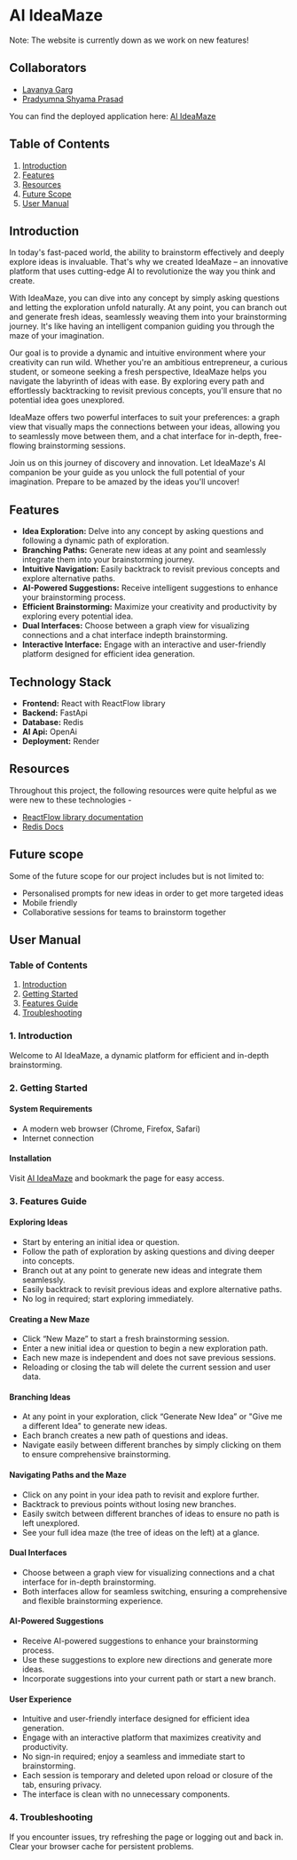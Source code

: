 
# AI IdeaMaze

Note: The website is currently down as we work on new features!

## Collaborators
- [Lavanya Garg](https://github.com/lavanyagarg112)
- [Pradyumna Shyama Prasad](https://github.com/pradyuprasad)

You can find the deployed application here: [AI IdeaMaze](https://ai-ideamaze-k2h1.onrender.com/)

## Table of Contents
1. [Introduction](#introduction)
2. [Features](#features)
3. [Resources](#resources)
4. [Future Scope](#future-scope)
5. [User Manual](#user-manual)

## Introduction

In today's fast-paced world, the ability to brainstorm effectively and deeply explore ideas is invaluable. That's why we created IdeaMaze – an innovative platform that uses cutting-edge AI to revolutionize the way you think and create.

With IdeaMaze, you can dive into any concept by simply asking questions and letting the exploration unfold naturally. At any point, you can branch out and generate fresh ideas, seamlessly weaving them into your brainstorming journey. It's like having an intelligent companion guiding you through the maze of your imagination.

Our goal is to provide a dynamic and intuitive environment where your creativity can run wild. Whether you're an ambitious entrepreneur, a curious student, or someone seeking a fresh perspective, IdeaMaze helps you navigate the labyrinth of ideas with ease. By exploring every path and effortlessly backtracking to revisit previous concepts, you'll ensure that no potential idea goes unexplored.

IdeaMaze offers two powerful interfaces to suit your preferences: a graph view that visually maps the connections between your ideas, allowing you to seamlessly move between them, and a chat interface for in-depth, free-flowing brainstorming sessions.

Join us on this journey of discovery and innovation. Let IdeaMaze's AI companion be your guide as you unlock the full potential of your imagination. Prepare to be amazed by the ideas you'll uncover!

## Features

- **Idea Exploration:** Delve into any concept by asking questions and following a dynamic path of exploration.
- **Branching Paths:** Generate new ideas at any point and seamlessly integrate them into your brainstorming journey.
- **Intuitive Navigation:** Easily backtrack to revisit previous concepts and explore alternative paths.
- **AI-Powered Suggestions:** Receive intelligent suggestions to enhance your brainstorming process.
- **Efficient Brainstorming:** Maximize your creativity and productivity by exploring every potential idea.
- **Dual Interfaces:** Choose between a graph view for visualizing connections and a chat interface indepth brainstorming.
- **Interactive Interface:** Engage with an interactive and user-friendly platform designed for efficient idea generation.

## Technology Stack

- **Frontend:** React with ReactFlow library
- **Backend:** FastApi
- **Database:** Redis
- **AI Api:** OpenAi
- **Deployment:** Render

## Resources

Throughout this project, the following resources were quite helpful as we were new to these technologies -

- [ReactFlow library documentation](https://reactflow.dev/)
- [Redis Docs](https://redis.io/docs/latest/)

## Future scope

Some of the future scope for our project includes but is not limited to:
- Personalised prompts for new ideas in order to get more targeted ideas
- Mobile friendly
- Collaborative sessions for teams to brainstorm together

## User Manual

### Table of Contents

1. [Introduction](#1-introduction)
2. [Getting Started](#2-getting-started)
3. [Features Guide](#3-features-guide)
4. [Troubleshooting](#4-troubleshooting)


### 1. Introduction

Welcome to AI IdeaMaze, a dynamic platform for efficient and in-depth brainstorming.

### 2. Getting Started

#### System Requirements
- A modern web browser (Chrome, Firefox, Safari)
- Internet connection

#### Installation
Visit [AI IdeaMaze](https://ai-ideamaze-k2h1.onrender.com/) and bookmark the page for easy access.

### 3. Features Guide

#### Exploring Ideas
- Start by entering an initial idea or question.
- Follow the path of exploration by asking questions and diving deeper into concepts.
- Branch out at any point to generate new ideas and integrate them seamlessly.
- Easily backtrack to revisit previous ideas and explore alternative paths.
- No log in required; start exploring immediately.

#### Creating a New Maze
- Click “New Maze” to start a fresh brainstorming session.
- Enter a new initial idea or question to begin a new exploration path.
- Each new maze is independent and does not save previous sessions.
- Reloading or closing the tab will delete the current session and user data.

#### Branching Ideas
- At any point in your exploration, click “Generate New Idea” or "Give me a different Idea" to generate new ideas.
- Each branch creates a new path of questions and ideas.
- Navigate easily between different branches by simply clicking on them to ensure comprehensive brainstorming.

#### Navigating Paths and the Maze
- Click on any point in your idea path to revisit and explore further.
- Backtrack to previous points without losing new branches.
- Easily switch between different branches of ideas to ensure no path is left unexplored.
- See your full idea maze (the tree of ideas on the left) at a glance.

#### Dual Interfaces
- Choose between a graph view for visualizing connections and a chat interface for in-depth brainstorming.
- Both interfaces allow for seamless switching, ensuring a comprehensive and flexible brainstorming experience.

#### AI-Powered Suggestions
- Receive AI-powered suggestions to enhance your brainstorming process.
- Use these suggestions to explore new directions and generate more ideas.
- Incorporate suggestions into your current path or start a new branch.

#### User Experience
- Intuitive and user-friendly interface designed for efficient idea generation.
- Engage with an interactive platform that maximizes creativity and productivity.
- No sign-in required; enjoy a seamless and immediate start to brainstorming.
- Each session is temporary and deleted upon reload or closure of the tab, ensuring privacy.
- The interface is clean with no unnecessary components.

### 4. Troubleshooting
If you encounter issues, try refreshing the page or logging out and back in. Clear your browser cache for persistent problems.
